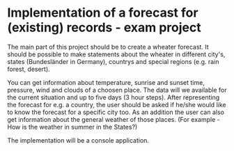 # Implementation of a forecast for (existing) records - exam project

The main part of this project should be to create a wheater forecast.
It should be possible to make statements about the wheater in different city's, 
states (Bundesländer in Germany), countrys and special regions (e.g. rain forest, desert).

You can get information about temperature, sunrise and sunset time, pressure, wind and clouds of a choosen place.
The data will we available for the current situation and up to five days (3 hour steps).
After representing the forecast for e.g. a country, the user should be asked if he/she would like to know the forecast for a specific city too.
As an addition the user can also get information about the general weather of those places. (For example - How is the weather in summer in the States?)

The implementation will be a console application.
